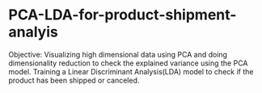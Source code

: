 # PCA-LDA-for-product-shipment-analyis

Objective:
Visualizing high dimensional data using PCA and doing dimensionality
reduction to check the explained variance using the PCA model. Training a
Linear Discriminant Analysis(LDA) model to check if the product has been
shipped or canceled.
